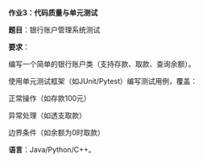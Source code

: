 **作业3：代码质量与单元测试**

**题目**：银行账户管理系统测试 

**要求**：

编写一个简单的银行账户类（支持存款、取款、查询余额）。

使用单元测试框架（如JUnit/Pytest）编写测试用例，覆盖：

正常操作（如存款100元）

异常处理（如透支取款）

边界条件（如余额为0时取款） 

**语言**：Java/Python/C++。
